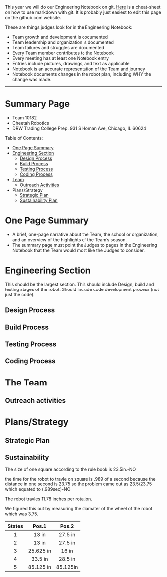 This year we will do our Engineering Notebook on git. [Here](https://github.com/adam-p/markdown-here/wiki/Markdown-Cheatsheet#lists) is a cheat-sheet on how to use markdown with git. It is probably just easiest to edit this page on the github.com website.

These are things judges look for in the Engineering Notebook:
* Team growth and development is documented
* Team leadership and organization is documented
* Team failures and struggles are documented
* Every Team member contributes to the Notebook
* Every meeting has at least one Notebook entry
* Entries include pictures, drawings, and text as applicable
* Notebook is an accurate representation of the Team and journey
* Notebook documents changes in the robot plan, including WHY the change was made. 

---

# Summary Page

* Team 10182
* Cheetah Robotics
* DRW Trading College Prep.  931 S Homan Ave, Chicago, IL 60624

Table of Contents:

* [One Page Summary](#summary)
* [Engineering Section](#engineering)
  * [Design Process](#design)
  * [Build Process](#building)
  * [Testing Process](#testing)
  * [Coding Process](#coding)
* [Team](#team)
  * [Outreach Activities](#outreach)
* [Plans/Strategy](#plans)
  * [Strategic Plan](#strategy)
  * [Sustainability Plan](#sustainability)
    
<a name="summary"></a>
# One Page Summary

* A brief, one-page narrative about the Team, the school or organization, and an overview of the highlights of the Team’s season.
* The summary page must point the Judges to pages in the Engineering Notebook that the Team would most like the Judges to consider.

<a name="engineering"></a>
# Engineering Section

This should be the largest section. This should include Design, build and testing stages of the robot. Should include code development process (not just the code).

<a name="design"></a>
## Design Process

<a name="build"></a>
## Build Process

<a name="testing"></a>
## Testing Process

<a name="coding"></a>
## Coding Process

<a name="team"></a>
# The Team

<a name="outreach"></a>
## Outreach activities

<a name="plans"></a>
# Plans/Strategy

<a name="strategy"></a>
## Strategic Plan

<a name="sustainability"></a>
## Sustainability

The size of one square according to the rule book is 23.5in.-NO

the time for the robot to travle on square is .989 of a second because the distance in one second is 23.75 so the problem came out as 23.5/23.75 which equated to (.989sec)-NO  

The robot travles 11.78 inches per rotation.

We figured this out by measuring the diamater of the wheel of the robot which was 3.75.


 |States|  Pos.1  | Pos.2|
|:---:|:---:|:---:|
 | 1    |  13 in  | 27.5 in|
 | 2    |  13 in  | 27.5 in|
 | 3  | 25.625 in |   16  in|
 | 4   | 33.5 in  | 28.5 in|
 | 5  |85.125 in  |85.125in|
